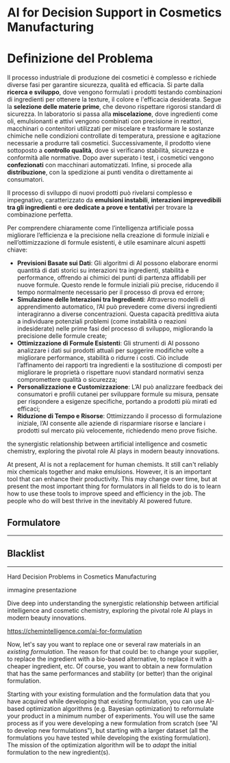 
# AI for Decision Support in Cosmetics Manufacturing

# Definizione del Problema
Il processo industriale di produzione dei cosmetici è complesso e richiede diverse fasi per garantire sicurezza, qualità ed efficacia. Si parte dalla **ricerca e sviluppo**, dove vengono formulati i prodotti testando combinazioni di ingredienti per ottenere la texture, il colore e l'efficacia desiderata. Segue la **selezione delle materie prime**, che devono rispettare rigorosi standard di sicurezza. In laboratorio si passa alla **miscelazione**, dove ingredienti come oli, emulsionanti e attivi vengono combinati con precisione in reattori, macchinari o contenitori utilizzati per miscelare e trasformare le sostanze chimiche nelle condizioni controllate di temperatura, pressione e agitazione necessarie a produrre tali cosmetici. Successivamente, il prodotto viene sottoposto a **controllo qualità**, dove si verificano stabilità, sicurezza e conformità alle normative. Dopo aver superato i test, i cosmetici vengono **confezionati** con macchinari automatizzati. Infine, si procede alla **distribuzione**, con la spedizione ai punti vendita o direttamente ai consumatori.

Il processo di sviluppo di nuovi prodotti può rivelarsi complesso e impegnativo, caratterizzato da **emulsioni instabili**, **interazioni imprevedibili tra gli ingredienti** e **ore dedicate a prove e tentativi** per trovare la combinazione perfetta.

Per comprendere chiaramente come l’intelligenza artificiale possa migliorare l’efficienza e la precisione nella creazione di formule iniziali e nell’ottimizzazione di formule esistenti, è utile esaminare alcuni aspetti chiave: 
- **Previsioni Basate sui Dati**: Gli algoritmi di AI possono elaborare enormi quantità di dati storici su interazioni tra ingredienti, stabilità e performance, offrendo ai chimici dei punti di partenza affidabili per nuove formule. Questo rende le formule iniziali più precise, riducendo il tempo normalmente necessario per il processo di prova ed errore;
- **Simulazione delle Interazioni tra Ingredienti**: Attraverso modelli di apprendimento automatico, l’AI può prevedere come diversi ingredienti interagiranno a diverse concentrazioni. Questa capacità predittiva aiuta a individuare potenziali problemi (come instabilità o reazioni indesiderate) nelle prime fasi del processo di sviluppo, migliorando la precisione delle formule create;
- **Ottimizzazione di Formule Esistenti**: Gli strumenti di AI possono analizzare i dati sui prodotti attuali per suggerire modifiche volte a migliorare performance, stabilità o ridurre i costi. Ciò include l’affinamento dei rapporti tra ingredienti e la sostituzione di composti per migliorare le proprietà o rispettare nuovi standard normativi senza compromettere qualità o sicurezza;
- **Personalizzazione e Customizzazione**: L’AI può analizzare feedback dei consumatori e profili cutanei per sviluppare formule su misura, pensate per rispondere a esigenze specifiche, portando a prodotti più mirati ed efficaci;
- **Riduzione di Tempo e Risorse**: Ottimizzando il processo di formulazione iniziale, l’AI consente alle aziende di risparmiare risorse e lanciare i prodotti sul mercato più velocemente, richiedendo meno prove fisiche.


the synergistic relationship between artificial intelligence and cosmetic chemistry, exploring the pivotal role AI plays in modern beauty innovations.


At present, AI is not a replacement for human chemists. It still can't reliably mix chemicals together and make emulsions. However, it is an important tool that can enhance their productivity. This may change over time, but at present the most important thing for formulators in all fields to do is to learn how to use these tools to improve speed and efficiency in the job. The people who do will best thrive in the inevitably AI powered future.

## Formulatore

----

## Blacklist


-----

Hard Decision Problems in Cosmetics Manufacturing

immagine presentazione


Dive deep into understanding the synergistic relationship between artificial intelligence and cosmetic chemistry, exploring the pivotal role AI plays in modern beauty innovations.

https://chemintelligence.com/ai-for-formulation

Now, let's say you want to replace one or several raw materials in an _existing formulation_. The reason for that could be: to change your supplier, to replace the ingredient with a bio-based alternative, to replace it with a cheaper ingredient, etc. Of course, you want to obtain a new formulation that has the same performances and stability (or better) than the original formulation.

Starting with your existing formulation and the formulation data that you have acquired while developing that existing formulation, you can use AI-based optimization algorithms (e.g. Bayesian optimization) to reformulate your product in a minimum number of experiments. You will use the same process as if you were developing a new formulation from scratch (see "AI to develop new formulations"), but starting with a larger dataset (all the formulations you have tested while developing the existing formulation). The mission of the optimization algorithm will be to _adapt_ the initial formulation to the new ingredient(s).
